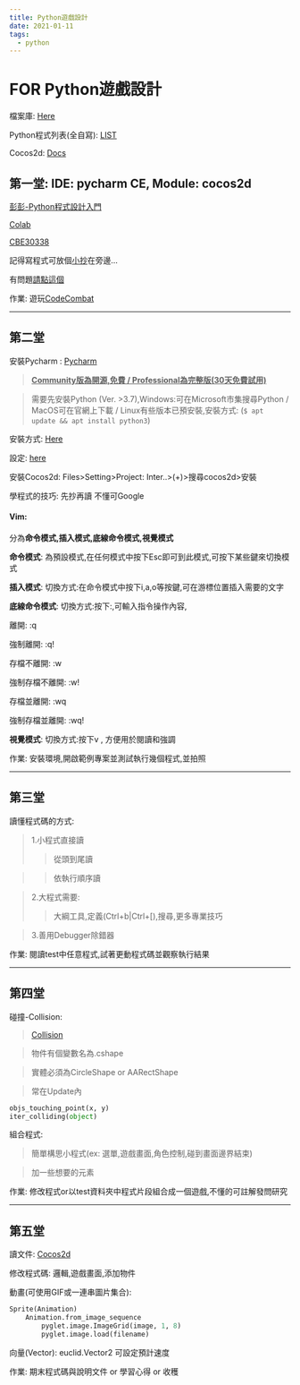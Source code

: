 ```yaml
---
title: Python遊戲設計
date: 2021-01-11
tags:
  - python
---
```


<meta name="viewport" content="width=device-width,initial-scale=1.0, minimum-scale=1.0, maximum-scale=1.0, user-scalable=yes"/>

# FOR Python遊戲設計

檔案庫: [Here](https://drive.google.com/drive/folders/1MlQkB7COIBu_EZDFaYExBuVVb_FxZpiW?usp=sharing)

Python程式列表(全自寫):  [LIST](./pythonprograms/list)

Cocos2d: [Docs](https://docs.cocos.com/creator/2.3/manual/zh/getting-started/cocos2d-x-guide.html)

## 第一堂: IDE: pycharm CE, Module: cocos2d

[彭彭-Python程式設計入門](https://training.pada-x.com/python-start.htm)

[Colab](https://hackmd.io/@jease0502/colab_simple?print-pdf#/)

[CBE30338](https://jckantor.github.io/CBE30338/) 

記得寫程式可放個[小抄](https://drive.google.com/file/d/10Tuhcgdapt0QKy1v6roHRPEwtA0MZVIs/view?usp=sharing)在旁邊...

有問題[請點這個](https://google.com)

作業: 遊玩[CodeCombat](https://codecombat.com/)

---

## 第二堂

安裝Pycharm : [Pycharm](https://www.jetbrains.com/pycharm/)

> **<u>Community版為開源,免費 / Professional為完整版(30天免費試用)</u>**

> 需要先安裝Python (Ver. >3.7),Windows:可在Microsoft市集搜尋Python / MacOS可在官網上下載 / Linux有些版本已預安裝,安裝方式: (`` $ apt update && apt install python3 ``)

安裝方式: [Here](https://pygame.hackersir.org/Lessons/01/PyCharm_install.html)

設定: [here](https://pygame.hackersir.org/Lessons/01/PyCharm_config.html)

安裝Cocos2d: Files>Setting>Project: Inter..>(+)>搜尋cocos2d>安裝

學程式的技巧: 先抄再讀 不懂可Google

#### Vim:

分為**命令模式,插入模式,底線命令模式,視覺模式**

**命令模式**: 為預設模式,在任何模式中按下Esc即可到此模式,可按下某些鍵來切換模式

**插入模式**: 切換方式:在命令模式中按下i,a,o等按鍵,可在游標位置插入需要的文字

**底線命令模式**: 切換方式:按下:,可輸入指令操作內容,

離開: :q

強制離開: :q!

存檔不離開: :w

強制存檔不離開: :w!

存檔並離開: :wq

強制存檔並離開: :wq!

**視覺模式**: 切換方式:按下v , 方便用於閱讀和強調

作業: 安裝環境,開啟範例專案並測試執行幾個程式,並拍照

---

## 第三堂

讀懂程式碼的方式:

> 1.小程式直接讀
>> 從頭到尾讀

>> 依執行順序讀

> 2.大程式需要:
>> 大綱工具,定義(Ctrl+b\|Ctrl+\[),搜尋,更多專業技巧

> 3.善用Debugger除錯器

作業: 閱讀test中任意程式,試著更動程式碼並觀察執行結果

---

## 第四堂



碰撞-Collision:

> [Collision](http://los-cocos.github.io/cocos-site/doc/programming_guide/collision.html#collision)

> 物件有個變數名為.cshape

> 實體必須為CircleShape or AARectShape

> 常在Update內

```python
objs_touching_point(x, y)
iter_colliding(object)
```

組合程式:

> 簡單構思小程式(ex: 選單,遊戲畫面,角色控制,碰到畫面邊界結束)

> 加一些想要的元素

作業: 修改程式or以test資料夾中程式片段組合成一個遊戲,不懂的可註解發問研究

---

## 第五堂

讀文件: [Cocos2d](http://los-cocos.github.io/cocos-site/doc/index.html#)

修改程式碼: 邏輯,遊戲畫面,添加物件

動畫(可使用GIF或一連串圖片集合):

```python
Sprite(Animation)
	Animation.from_image_sequence
		pyglet.image.ImageGrid(image, 1, 8)
		pyglet.image.load(filename)
```

向量(Vector): euclid.Vector2 可設定預計速度

作業: 期末程式碼與說明文件 or 學習心得 or 收穫


